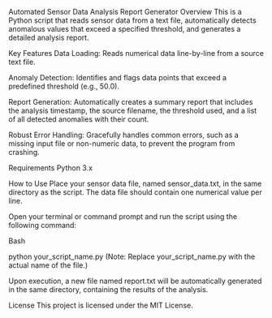Automated Sensor Data Analysis Report Generator
Overview
This is a Python script that reads sensor data from a text file, automatically detects anomalous values that exceed a specified threshold, and generates a detailed analysis report.

Key Features
Data Loading: Reads numerical data line-by-line from a source text file.

Anomaly Detection: Identifies and flags data points that exceed a predefined threshold (e.g., 50.0).

Report Generation: Automatically creates a summary report that includes the analysis timestamp, the source filename, the threshold used, and a list of all detected anomalies with their count.

Robust Error Handling: Gracefully handles common errors, such as a missing input file or non-numeric data, to prevent the program from crashing.

Requirements
Python 3.x

How to Use
Place your sensor data file, named sensor_data.txt, in the same directory as the script. The data file should contain one numerical value per line.

Open your terminal or command prompt and run the script using the following command:

Bash

python your_script_name.py
(Note: Replace your_script_name.py with the actual name of the file.)

Upon execution, a new file named report.txt will be automatically generated in the same directory, containing the results of the analysis.

License
This project is licensed under the MIT License.
